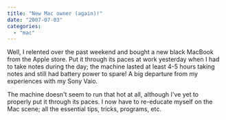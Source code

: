 ```yaml
---
title: "New Mac owner (again)!"
date: "2007-07-03"
categories: 
  - "mac"
---
```


Well, I relented over the past weekend and bought a new black MacBook from the Apple store. Put it through its paces at work yesterday when I had to take notes during the day; the machine lasted at least 4-5 hours taking notes and still had battery power to spare! A big departure from my experiences with my Sony Vaio.

The machine doesn't seem to run that hot at all, although I've yet to properly put it through its paces. I now have to re-educate myself on the Mac scene; all the essential tips, tricks, programs, etc.
